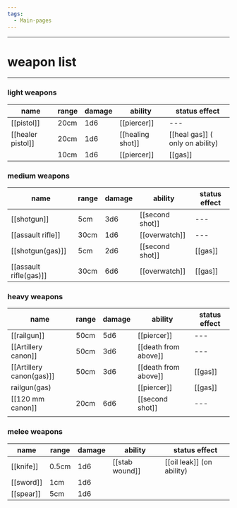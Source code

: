 ```yaml
---
tags:
  - Main-pages
---
```

---
# **weapon list**
---




### light weapons

| name              | range | damage | ability          | status effect                   |
| ----------------- | ----- | ------ | ---------------- | ------------------------------- |
| [[pistol]]        | 20cm  | 1d6    | [[piercer]]      | ---                             |
| [[healer pistol]] | 20cm  | 1d6    | [[healing shot]] | [[heal gas]] ( only on ability) |
|                   | 10cm  | 1d6    | [[piercer]]      | [[gas]]                         |

### medium weapons

| name                   | range | damage | ability          | status effect |
| ---------------------- | ----- | ------ | ---------------- | ------------- |
| [[shotgun]]            | 5cm   | 3d6    | [[second shot]] | ---           |
| [[assault rifle]]      | 30cm  | 1d6    | [[overwatch]]    | ---           |
| [[shotgun(gas)]]       | 5cm   | 2d6    | [[second shot]] | [[gas]]       |
| [[assault rifle(gas)]] | 30cm  | 6d6    | [[overwatch]]    | [[gas]]       |

### heavy weapons 

| name                     | range | damage | ability              | status effect |
| ------------------------ | ----- | ------ | -------------------- | ------------- |
| [[railgun]]              | 50cm  | 5d6    | [[piercer]]          | ---           |
| [[Artillery canon]]      | 50cm  | 3d6    | [[death from above]] | ---           |
| [[Artillery canon(gas)]] | 50cm  | 3d6    | [[death from above]] | [[gas]]       |
| railgun(gas)             |       |        | [[piercer]]          | [[gas]]       |
| [[120 mm canon]]         | 20cm  | 6d6    | [[second shot]]      | ---           |
|                          |       |        |                      |               |

### melee weapons

| name      | range | damage | ability        | status effect             |
| --------- | ----- | ------ | -------------- | ------------------------- |
| [[knife]] | 0.5cm | 1d6    | [[stab wound]] | [[oil leak]] (on ability) |
| [[sword]] | 1cm   | 1d6    |                |                           |
| [[spear]] | 5cm   | 1d6    |                |                           |
